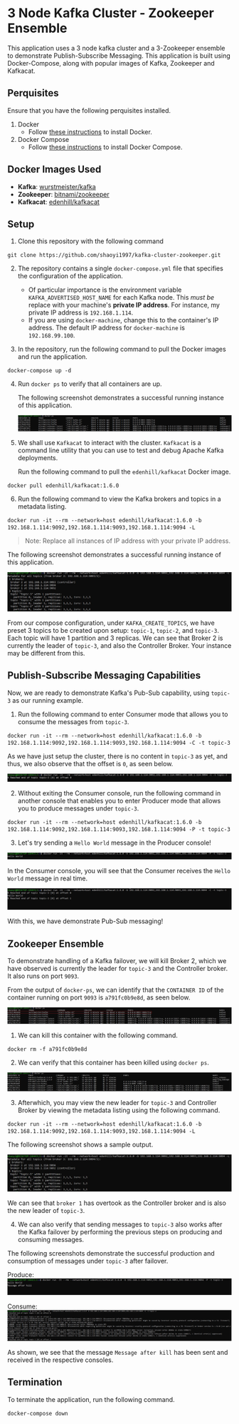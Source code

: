 # 3 Node Kafka Cluster - Zookeeper Ensemble

This application uses a 3 node kafka cluster and a 3-Zookeeper ensemble to demonstrate Publish-Subscribe Messaging. This application is built using Docker-Compose, along with popular images of Kafka, Zookeeper and Kafkacat.

## Perquisites

Ensure that you have the following perquisites installed.

1.  Docker
    - Follow [these instructions](https://docs.docker.com/docker-for-windows/install/) to install Docker.
2.  Docker Compose
    - Follow [these instructions](https://docs.docker.com/compose/install/) to install Docker Compose.

## Docker Images Used

- **Kafka**: [wurstmeister/kafka](https://hub.docker.com/r/wurstmeister/kafka/)
- **Zookeeper**: [bitnami/zookeeper](https://hub.docker.com/r/bitnami/zookeeper)
- **Kafkacat**: [edenhill/kafkacat](https://hub.docker.com/r/edenhill/kafkacat)

## Setup

1. Clone this repository with the following command

```
git clone https://github.com/shaoyi1997/kafka-cluster-zookeeper.git
```

2. The repository contains a single `docker-compose.yml` file that specifies the configuration of the application.

   - Of particular importance is the environment variable `KAFKA_ADVERTISED_HOST_NAME` for each Kafka node. This _must be_ replace with your machine's **private IP address**. For instance, my private IP address is `192.168.1.114`.
   - If you are using `docker-machine`, change this to the container's IP address. The default IP address for `docker-machine` is `192.168.99.100`.

3. In the repository, run the following command to pull the Docker images and run the application.

```
docker-compose up -d
```

4. Run `docker ps` to verify that all containers are up.

   The following screenshot demonstrates a successful running instance of this application.

   ![docker-ps](assets/docker-ps.JPG)

5. We shall use `Kafkacat` to interact with the cluster. `Kafkacat` is a command line utility that you can use to test and debug Apache Kafka deployments.

   Run the following command to pull the `edenhill/kafkacat` Docker image.

```
docker pull edenhill/kafkacat:1.6.0
```

6. Run the following command to view the Kafka brokers and topics in a metadata listing.

```
docker run -it --rm --network=host edenhill/kafkacat:1.6.0 -b 192.168.1.114:9092,192.168.1.114:9093,192.168.1.114:9094 -L
```

> Note: Replace all instances of IP address with your private IP address.

The following screenshot demonstrates a successful running instance of this application.

![view-broker-topics](assets/view-broker-topics.JPG)

From our compose configuration, under `KAFKA_CREATE_TOPICS`, we have preset 3 topics to be created upon setup: `topic-1`, `topic-2`, and `topic-3`. Each topic will have 1 partition and 3 replicas. We can see that Broker 2 is currently the leader of `topic-3`, and also the Controller Broker. Your instance may be different from this.

## Publish-Subscribe Messaging Capabilities

Now, we are ready to demonstrate Kafka's Pub-Sub capability, using `topic-3` as our running example.

1. Run the following command to enter Consumer mode that allows you to consume the messages from `topic-3`.

```
docker run -it --rm --network=host edenhill/kafkacat:1.6.0 -b 192.168.1.114:9092,192.168.1.114:9093,192.168.1.114:9094 -C -t topic-3
```

As we have just setup the cluster, there is no content in `topic-3` as yet, and thus, we also observe that the offset is `0`, as seen below.

![view-empty-topic](assets/view-empty-topic.JPG)

2. Without exiting the Consumer console, run the following command in another console that enables you to enter Producer mode that allows you to produce messages under `topic-3`.

```
docker run -it --rm --network=host edenhill/kafkacat:1.6.0 -b 192.168.1.114:9092,192.168.1.114:9093,192.168.1.114:9094 -P -t topic-3
```

3. Let's try sending a `Hello World` message in the Producer console!

![send-hello-world](assets/send-hello-world.JPG)

In the Consumer console, you will see that the Consumer receives the `Hello World` message in real time.

![receive-hello-world](assets/receive-hello-world.JPG)

With this, we have demonstrate Pub-Sub messaging!

## Zookeeper Ensemble

To demonstrate handling of a Kafka failover, we will kill Broker 2, which we have observed is currently the leader for `topic-3` and the Controller broker. It also runs on port `9093`.

From the output of `docker-ps`, we can identify that the `CONTAINER ID` of the container running on port `9093` is `a791fc0b9e8d`, as seen below.

![docker-ps-identify-controller](assets/docker-ps-identify-controller.jpg)

1. We can kill this container with the following command.

```
docker rm -f a791fc0b9e8d
```

2. We can verify that this container has been killed using `docker ps`.

![docker-ps-verify-kill](assets/docker-ps-verify-kill.JPG)

3. Afterwhich, you may view the new leader for `topic-3` and Controller Broker by viewing the metadata listing using the following command.

```
docker run -it --rm --network=host edenhill/kafkacat:1.6.0 -b 192.168.1.114:9092,192.168.1.114:9093,192.168.1.114:9094 -L
```

The following screenshot shows a sample output.

![verify-kill](assets/verify-kill.JPG)

We can see that `broker 1` has overtook as the Controller broker and is also the new leader of `topic-3`.

4. We can also verify that sending messages to `topic-3` also works after the Kafka failover by performing the previous steps on producing and consuming messages.

The following screenshots demonstrate the successful production and consumption of messages under `topic-3` after failover.

Produce:
![send-after-kill](assets/send-after-kill.JPG)

Consume:
![receive-after-kill](assets/receive-after-kill.JPG)

As shown, we see that the message `Message after kill` has been sent and received in the respective consoles.

## Termination

To terminate the application, run the following command.

```
docker-compose down
```

